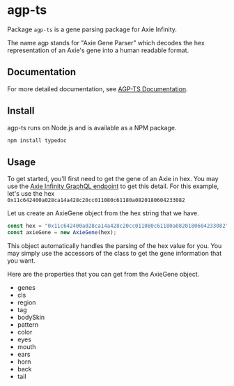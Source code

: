 # agp-ts

Package `agp-ts` is a gene parsing package for Axie Infinity.

The name agp stands for "Axie Gene Parser" which decodes the hex representation of an Axie's gene into a human readable format.
## Documentation

For more detailed documentation, see [AGP-TS Documentation](https://www.npmjs.com/package/agp-ts).

## Install

agp-ts runs on Node.js and is available as a NPM package.

```sh
npm install typedoc
```

## Usage

To get started, you'll first need to get the gene of an Axie in hex. You may use the [Axie Infinity GraphQL endpoint](https://axie-graphql.web.app/) to get this detail. For this example, let's use the hex `0x11c642400a028ca14a428c20cc011080c61180a0820180604233082`

Let us create an AxieGene object from the hex string that we have.

```typescript
const hex = "0x11c642400a028ca14a428c20cc011080c61180a0820180604233082";
const axieGene = new AxieGene(hex);
```

This object automatically handles the parsing of the hex value for you. You may simply use the accessors of the class to get the gene information that you want.

Here are the properties that you can get from the AxieGene object.

* genes
* cls
* region
* tag
* bodySkin
* pattern
* color
* eyes
* mouth
* ears
* horn
* back
* tail
